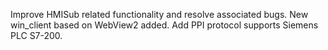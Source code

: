 


















































Improve HMISub related functionality and resolve associated bugs. New win_client based on WebView2 added. Add PPI protocol supports Siemens PLC S7-200.




[ref_hmi_auth]:./case/case_ref_hmi_auth.md
